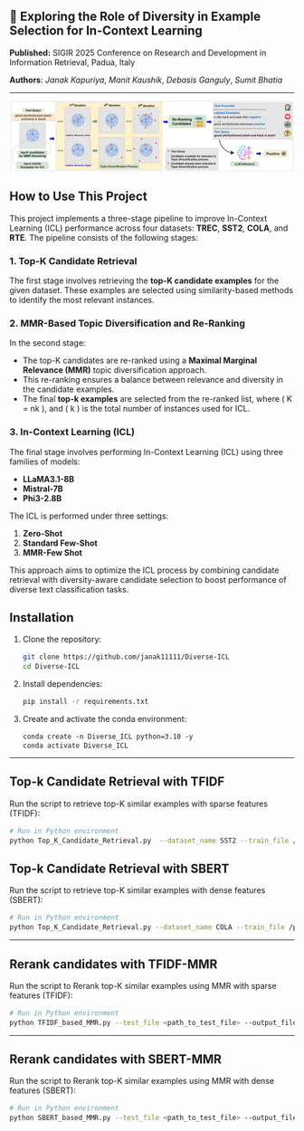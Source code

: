 ## 🚀 Exploring the Role of Diversity in Example Selection for In-Context Learning


**Published:** SIGIR 2025 Conference on Research and Development in Information Retrieval, Padua, Italy

**Authors**: *Janak Kapuriya*, *Manit Kaushik*, *Debasis Ganguly*, *Sumit Bhatia*

---

![Diverse_ICL_Workflow](diverse_ICL_workflow.jpg)

## How to Use This Project

This project implements a three-stage pipeline to improve In-Context Learning (ICL) performance across four datasets: **TREC**, **SST2**, **COLA**, and **RTE**. The pipeline consists of the following stages:

### 1. Top-K Candidate Retrieval
The first stage involves retrieving the **top-K candidate examples** for the given dataset. These examples are selected using similarity-based methods to identify the most relevant instances.

### 2. MMR-Based Topic Diversification and Re-Ranking
In the second stage:
- The top-K candidates are re-ranked using a **Maximal Marginal Relevance (MMR)** topic diversification approach.
- This re-ranking ensures a balance between relevance and diversity in the candidate examples.
- The final **top-k examples** are selected from the re-ranked list, where \( K = nk \), and \( k \) is the total number of instances used for ICL.

### 3. In-Context Learning (ICL)
The final stage involves performing In-Context Learning (ICL) using three families of models:
- **LLaMA3.1-8B**
- **Mistral-7B**
- **Phi3-2.8B**

The ICL is performed under three settings:
1. **Zero-Shot**
2. **Standard Few-Shot**
3. **MMR-Few Shot**

This approach aims to optimize the ICL process by combining candidate retrieval with diversity-aware candidate selection to boost performance of diverse text classification tasks.

## Installation  

1. Clone the repository:  
   ```bash
   git clone https://github.com/janak11111/Diverse-ICL
   cd Diverse-ICL
   ```

2. Install dependencies:  
   ```bash
   pip install -r requirements.txt
   ```  

3. Create and activate the conda environment:
   ```
   conda create -n Diverse_ICL python=3.10 -y
   conda activate Diverse_ICL
   ```
   
---

## Top-k Candidate Retrieval with TFIDF

Run the script to retrieve top-K similar examples with sparse features (TFIDF):  

```bash
# Run in Python environment
python Top_K_Candidate_Retrieval.py  --dataset_name SST2 --train_file /path/to/train.jsonl --test_file /path/to/test.jsonl --top_k 45 --feature_type TFIDF --output_file /path/to/output.json  
```  

## Top-k Candidate Retrieval with SBERT

Run the script to retrieve top-K similar examples with dense features (SBERT):    

```bash
# Run in Python environment
python Top_K_Candidate_Retrieval.py --dataset_name COLA --train_file /path/to/train.jsonl  --test_file /path/to/test.jsonl --top_k 45  --feature_type SBERT --model_name all-MiniLM-L6-v2 --output_file /path/to/output.json     
```

---

## Rerank candidates with TFIDF-MMR

Run the script to Rerank top-K similar examples using MMR with sparse features (TFIDF):   

```bash
# Run in Python environment
python TFIDF_based_MMR.py --test_file <path_to_test_file> --output_file <path_to_output_file> --alpha 0.5 --top_k 15
```

---

## Rerank candidates with SBERT-MMR

Run the script to Rerank top-K similar examples using MMR with dense features (SBERT):   

```bash
# Run in Python environment
python SBERT_based_MMR.py --test_file <path_to_test_file> --output_file <path_to_output_file> --alpha 0.5 --top_k 15
```
